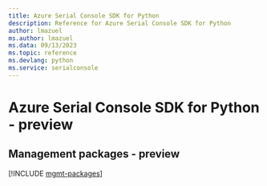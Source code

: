 ```yaml
---
title: Azure Serial Console SDK for Python
description: Reference for Azure Serial Console SDK for Python
author: lmazuel
ms.author: lmazuel
ms.data: 09/13/2023
ms.topic: reference
ms.devlang: python
ms.service: serialconsole
---
```

# Azure Serial Console SDK for Python - preview

## Management packages - preview
[!INCLUDE [mgmt-packages](serial-console-mgmt-index.md)]